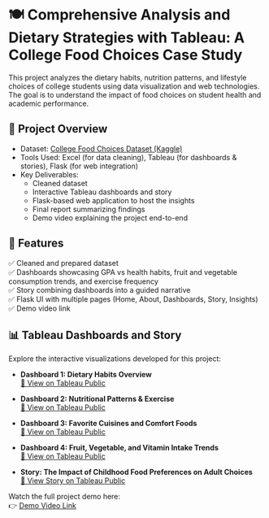 # 🍽️ Comprehensive Analysis and Dietary Strategies with Tableau: A College Food Choices Case Study

This project analyzes the dietary habits, nutrition patterns, and lifestyle choices of college students using data visualization and web technologies. The goal is to understand the impact of food choices on student health and academic performance.

## 📌 Project Overview

- Dataset: [College Food Choices Dataset (Kaggle)](https://www.kaggle.com/datasets/borapajo/food-choices)
- Tools Used: Excel (for data cleaning), Tableau (for dashboards & stories), Flask (for web integration)
- Key Deliverables:
  - Cleaned dataset
  - Interactive Tableau dashboards and story
  - Flask-based web application to host the insights
  - Final report summarizing findings
  - Demo video explaining the project end-to-end

## 🚀 Features

✅ Cleaned and prepared dataset  
✅ Dashboards showcasing GPA vs health habits, fruit and vegetable consumption trends, and exercise frequency  
✅ Story combining dashboards into a guided narrative  
✅ Flask UI with multiple pages (Home, About, Dashboards, Story, Insights)  
✅ Demo video link  

## 📊 Tableau Dashboards and Story

Explore the interactive visualizations developed for this project:

- **Dashboard 1: Dietary Habits Overview**  
  [🔗 View on Tableau Public](https://public.tableau.com/app/profile/venkata.murali.krishna.nadimidoddi/viz/FoodChoicesProject/Dashboard1?publish=yes)

- **Dashboard 2: Nutritional Patterns & Exercise**  
  [🔗 View on Tableau Public](https://public.tableau.com/app/profile/venkata.murali.krishna.nadimidoddi/viz/FoodChoicesProject/Dashboard2?publish=yes)

- **Dashboard 3: Favorite Cuisines and Comfort Foods**  
  [🔗 View on Tableau Public](https://public.tableau.com/app/profile/venkata.murali.krishna.nadimidoddi/viz/FoodChoicesProject/Dashboard3?publish=yes)

- **Dashboard 4: Fruit, Vegetable, and Vitamin Intake Trends**  
  [🔗 View on Tableau Public](https://public.tableau.com/app/profile/venkata.murali.krishna.nadimidoddi/viz/FoodChoicesProject/Dashboard4?publish=yes)

- **Story: The Impact of Childhood Food Preferences on Adult Choices**  
  [📖 View Story on Tableau Public](https://public.tableau.com/app/profile/venkata.murali.krishna.nadimidoddi/viz/FoodChoicesProject/Story1?publish=yes)

Watch the full project demo here:  
👉 [Demo Video Link](https://drive.google.com/file/d/1Z3CSoPj-dIvgIudSMfc8xhMClHraopRs/view)



